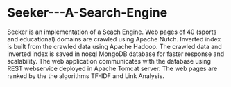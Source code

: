 Seeker---A-Search-Engine
========================

Seeker is an implementation of a Seach Engine. Web pages of 40 (sports and educational) domains are crawled using Apache Nutch. Inverted index is built from the crawled data using Apache Hadoop. The crawled data and inverted index is saved in nosql MongoDB database for faster response and scalability. The web application communicates with the database using REST webservice deployed in Apache Tomcat server. The web pages are ranked by the the algorithms TF-IDF and Link Analysis.
